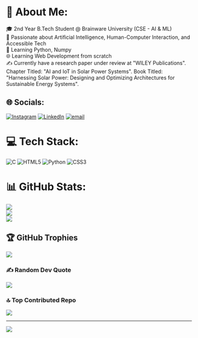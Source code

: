 # 💫 About Me:
🎓 2nd Year B.Tech Student @ Brainware University (CSE - AI & ML)<br>🧠 Passionate about Artificial Intelligence, Human-Computer Interaction, and Accessible Tech<br>📕 Learning Python, Numpy <br>🌐 Learning Web Development from scratch<br>✍️ Currently have a research paper under review at "WILEY Publications". Chapter Titled: "AI and IoT in Solar Power Systems". Book Titled: "Harnessing Solar Power: Designing and Optimizing Architectures for Sustainable Energy Systems".<br>


## 🌐 Socials:
[![Instagram](https://img.shields.io/badge/Instagram-%23E4405F.svg?logo=Instagram&logoColor=white)](https://instagram.com/soumojit_maitra) [![LinkedIn](https://img.shields.io/badge/LinkedIn-%230077B5.svg?logo=linkedin&logoColor=white)](https://linkedin.com/in/soumojitmaitra) [![email](https://img.shields.io/badge/Email-D14836?logo=gmail&logoColor=white)](mailto:smprofessional2005@gmail.com) 

# 💻 Tech Stack:
![C](https://img.shields.io/badge/c-%2300599C.svg?style=plastic&logo=c&logoColor=white) ![HTML5](https://img.shields.io/badge/html5-%23E34F26.svg?style=plastic&logo=html5&logoColor=white) ![Python](https://img.shields.io/badge/python-3670A0?style=plastic&logo=python&logoColor=ffdd54) ![CSS3](https://img.shields.io/badge/css3-%231572B6.svg?style=plastic&logo=css3&logoColor=white)
# 📊 GitHub Stats:
![](https://github-readme-stats.vercel.app/api?username=soumojit-dev&theme=merko&hide_border=false&include_all_commits=true&count_private=false)<br/>
![](https://nirzak-streak-stats.vercel.app/?user=soumojit-dev&theme=merko&hide_border=false)<br/>
![](https://github-readme-stats.vercel.app/api/top-langs/?username=soumojit-dev&theme=merko&hide_border=false&include_all_commits=true&count_private=false&layout=compact)

## 🏆 GitHub Trophies
![](https://github-profile-trophy.vercel.app/?username=soumojit-dev&theme=radical&no-frame=false&no-bg=false&margin-w=4)

### ✍️ Random Dev Quote
![](https://quotes-github-readme.vercel.app/api?type=horizontal&theme=radical)

### 🔝 Top Contributed Repo
![](https://github-contributor-stats.vercel.app/api?username=soumojit-dev&limit=5&theme=radical&combine_all_yearly_contributions=true)

---
[![](https://visitcount.itsvg.in/api?id=soumojit-dev&icon=0&color=0)](https://visitcount.itsvg.in)

<!-- Proudly created with GPRM ( https://gprm.itsvg.in ) -->
